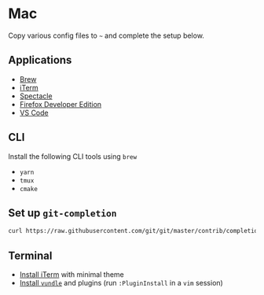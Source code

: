 # Mac
Copy various config files to `~` and complete the setup below.

## Applications

- [Brew](http://brew.sh/)
- [iTerm](https://www.iterm2.com/)
- [Spectacle](https://www.spectacleapp.com/)
- [Firefox Developer Edition](https://www.mozilla.org/en-US/firefox/developer/)
- [VS Code](https://code.visualstudio.com/)

## CLI

Install the following CLI tools using `brew`

- `yarn`
- `tmux`
- `cmake`

## Set up `git-completion`
```bash
curl https://raw.githubusercontent.com/git/git/master/contrib/completion/git-completion.bash -o ~/.git-completion.bash
```

## Terminal

- [Install iTerm](https://www.iterm2.com/) with minimal theme
- [Install `vundle`](https://github.com/gmarik/Vundle.vim) and plugins (run `:PluginInstall` in a `vim` session)
